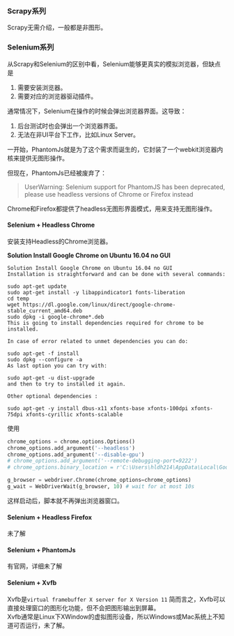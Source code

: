 ### Scrapy系列

Scrapy无需介绍，一般都是非图形。

### Selenium系列

从Scrapy和Selenium的区别中看，Selenium能够更真实的模拟浏览器，但缺点是
1. 需要安装浏览器。
2. 需要对应的浏览器驱动插件。

通常情况下，Selenium在操作的时候会弹出浏览器界面。这导致：
1. 后台测试时也会弹出一个浏览器界面。
2. 无法在非UI平台下工作，比如Linux Server。

一开始，PhantomJs就是为了这个需求而诞生的，它封装了一个webkit浏览器内核来提供无图形操作。

但现在，PhantomJs已经被废弃了：
> UserWarning: Selenium support for PhantomJS has been deprecated, please use headless versions of Chrome or Firefox instead

Chrome和Firefox都提供了headless无图形界面模式，用来支持无图形操作。

#### Selenium + Headless Chrome

安装支持Headless的Chrome浏览器。

**Solution Install Google Chrome on Ubuntu 16.04 no GUI**
```
Solution Install Google Chrome on Ubuntu 16.04 no GUI
Installation is straightforward and can be done with several commands:

sudo apt-get update
sudo apt-get install -y libappindicator1 fonts-liberation
cd temp
wget https://dl.google.com/linux/direct/google-chrome-stable_current_amd64.deb
sudo dpkg -i google-chrome*.deb
This is going to install dependencies required for chrome to be installed.

In case of error related to unmet dependencies you can do:

sudo apt-get -f install
sudo dpkg --configure -a
As last option you can try with:

sudo apt-get -u dist-upgrade
and then to try to installed it again.

Other optional dependencies :

sudo apt-get -y install dbus-x11 xfonts-base xfonts-100dpi xfonts-75dpi xfonts-cyrillic xfonts-scalable
```

使用

```python
chrome_options = chrome.options.Options()
chrome_options.add_argument('--headless')
chrome_options.add_argument('--disable-gpu')
# chrome_options.add_argument('--remote-debugging-port=9222')
# chrome_options.binary_location = r'C:\Users\hldh214\AppData\Local\Google\Chrome\Application\chrome.exe'

g_browser = webdriver.Chrome(chrome_options=chrome_options)
g_wait = WebDriverWait(g_browser, 10) # wait for at most 10s
```

这样启动后，脚本就不再弹出浏览器窗口。

#### Selenium + Headless Firefox

未了解

#### Selenium + PhantomJs

有官网，详细未了解

#### Selenium + Xvfb

Xvfb是`virtual framebuffer X server for X Version 11`
简而言之，Xvfb可以直接处理窗口的图形化功能，但不会把图形输出到屏幕。  
Xvfb通常是Linux下XWindow的虚拟图形设备，所以Windows或Mac系统上不知道可否运行，未了解。
